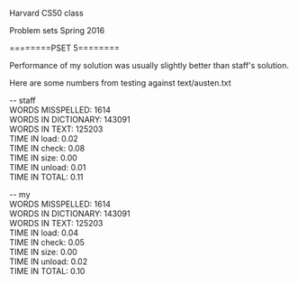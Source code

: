 Harvard CS50 class

Problem sets Spring 2016 

========PSET 5========

Performance of my solution was usually slightly better than 
staff's solution.

Here are some numbers from testing against text/austen.txt

-- staff<br>
WORDS MISSPELLED:     1614<br>
WORDS IN DICTIONARY:  143091<br>
WORDS IN TEXT:        125203<br>
TIME IN load:         0.02<br>
TIME IN check:        0.08<br>
TIME IN size:         0.00<br>
TIME IN unload:       0.01<br>
TIME IN TOTAL:        0.11<br>

-- my<br>
WORDS MISSPELLED:     1614<br>
WORDS IN DICTIONARY:  143091<br>
WORDS IN TEXT:        125203<br>
TIME IN load:         0.04<br>
TIME IN check:        0.05<br>
TIME IN size:         0.00<br>
TIME IN unload:       0.02<br>
TIME IN TOTAL:        0.10<br>

